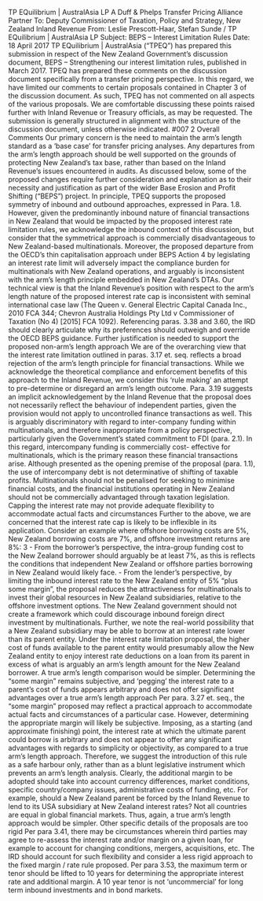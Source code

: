 TP EQuilibrium | AustralAsia LP A Duff & Phelps Transfer Pricing Alliance Partner To: Deputy Commissioner of Taxation, Policy and Strategy, New Zealand Inland Revenue From: Leslie Prescott-Haar, Stefan Sunde / TP EQuilibrium | AustralAsia LP Subject: BEPS – Interest Limitation Rules Date: 18 April 2017 TP EQuilibrium | AustralAsia (“TPEQ”) has prepared this submission in respect of the New Zealand Government’s discussion document, BEPS – Strengthening our interest limitation rules, published in March 2017. TPEQ has prepared these comments on the discussion document specifically from a transfer pricing perspective. In this regard, we have limited our comments to certain proposals contained in Chapter 3 of the discussion document. As such, TPEQ has not commented on all aspects of the various proposals. We are comfortable discussing these points raised further with Inland Revenue or Treasury officials, as may be requested. The submission is generally structured in alignment with the structure of the discussion document, unless otherwise indicated. #007 2 Overall Comments Our primary concern is the need to maintain the arm’s length standard as a ‘base case’ for transfer pricing analyses. Any departures from the arm’s length approach should be well supported on the grounds of protecting New Zealand’s tax base, rather than based on the Inland Revenue’s issues encountered in audits. As discussed below, some of the proposed changes require further consideration and explanation as to their necessity and justification as part of the wider Base Erosion and Profit Shifting (“BEPS”) project. In principle, TPEQ supports the proposed symmetry of inbound and outbound approaches, expressed in Para. 1.8. However, given the predominantly inbound nature of financial transactions in New Zealand that would be impacted by the proposed interest rate limitation rules, we acknowledge the inbound context of this discussion, but consider that the symmetrical approach is commercially disadvantageous to New Zealand-based multinationals. Moreover, the proposed departure from the OECD’s thin capitalisation approach under BEPS Action 4 by legislating an interest rate limit will adversely impact the compliance burden for multinationals with New Zealand operations, and arguably is inconsistent with the arm’s length principle embedded in New Zealand’s DTAs. Our technical view is that the Inland Revenue’s position with respect to the arm’s length nature of the proposed interest rate cap is inconsistent with seminal international case law (The Queen v. General Electric Capital Canada Inc., 2010 FCA 344; Chevron Australia Holdings Pty Ltd v Commissioner of Taxation (No 4) \[2015\] FCA 1092). Referencing paras. 3.38 and 3.60, the IRD should clearly articulate why its preferences should outweigh and override the OECD BEPS guidance. Further justification is needed to support the proposed non-arm’s length approach We are of the overarching view that the interest rate limitation outlined in paras. 3.17 et. seq. reflects a broad rejection of the arm’s length principle for financial transactions. While we acknowledge the theoretical compliance and enforcement benefits of this approach to the Inland Revenue, we consider this ‘rule making’ an attempt to pre-determine or disregard an arm’s length outcome. Para. 3.19 suggests an implicit acknowledgement by the Inland Revenue that the proposal does not necessarily reflect the behaviour of independent parties, given the provision would not apply to uncontrolled finance transactions as well. This is arguably discriminatory with regard to inter-company funding within multinationals, and therefore inappropriate from a policy perspective, particularly given the Government’s stated commitment to FDI (para. 2.1). In this regard, intercompany funding is commercially cost- effective for multinationals, which is the primary reason these financial transactions arise. Although presented as the opening premise of the proposal (para. 1.1), the use of intercompany debt is not determinative of shifting of taxable profits. Multinationals should not be penalised for seeking to minimise financial costs, and the financial institutions operating in New Zealand should not be commercially advantaged through taxation legislation. Capping the interest rate may not provide adequate flexibility to accommodate actual facts and circumstances Further to the above, we are concerned that the interest rate cap is likely to be inflexible in its application. Consider an example where offshore borrowing costs are 5%, New Zealand borrowing costs are 7%, and offshore investment returns are 8%: 3 - From the borrower’s perspective, the intra-group funding cost to the New Zealand borrower should arguably be at least 7%, as this is reflects the conditions that independent New Zealand or offshore parties borrowing in New Zealand would likely face. - From the lender’s perspective, by limiting the inbound interest rate to the New Zealand entity of 5% “plus some margin”, the proposal reduces the attractiveness for multinationals to invest their global resources in New Zealand subsidiaries, relative to the offshore investment options. The New Zealand government should not create a framework which could discourage inbound foreign direct investment by multinationals. Further, we note the real-world possibility that a New Zealand subsidiary may be able to borrow at an interest rate lower than its parent entity. Under the interest rate limitation proposal, the higher cost of funds available to the parent entity would presumably allow the New Zealand entity to enjoy interest rate deductions on a loan from its parent in excess of what is arguably an arm’s length amount for the New Zealand borrower. A true arm’s length comparison would be simpler. Determining the “some margin” remains subjective, and ‘pegging’ the interest rate to a parent’s cost of funds appears arbitrary and does not offer significant advantages over a true arm’s length approach Per para. 3.27 et. seq., the “some margin” proposed may reflect a practical approach to accommodate actual facts and circumstances of a particular case. However, determining the appropriate margin will likely be subjective. Imposing, as a starting (and approximate finishing) point, the interest rate at which the ultimate parent could borrow is arbitrary and does not appear to offer any significant advantages with regards to simplicity or objectivity, as compared to a true arm’s length approach. Therefore, we suggest the introduction of this rule as a safe harbour only, rather than as a blunt legislative instrument which prevents an arm’s length analysis. Clearly, the additional margin to be adopted should take into account currency differences, market conditions, specific country/company issues, administrative costs of funding, etc. For example, should a New Zealand parent be forced by the Inland Revenue to lend to its USA subsidiary at New Zealand interest rates? Not all countries are equal in global financial markets. Thus, again, a true arm’s length approach would be simpler. Other specific details of the proposals are too rigid Per para 3.41, there may be circumstances wherein third parties may agree to re-assess the interest rate and/or margin on a given loan, for example to account for changing conditions, mergers, acquisitions, etc. The IRD should account for such flexibility and consider a less rigid approach to the fixed margin / rate rule proposed. Per para 3.53, the maximum term or tenor should be lifted to 10 years for determining the appropriate interest rate and additional margin. A 10 year tenor is not ‘uncommercial’ for long term inbound investments and in bond markets.
